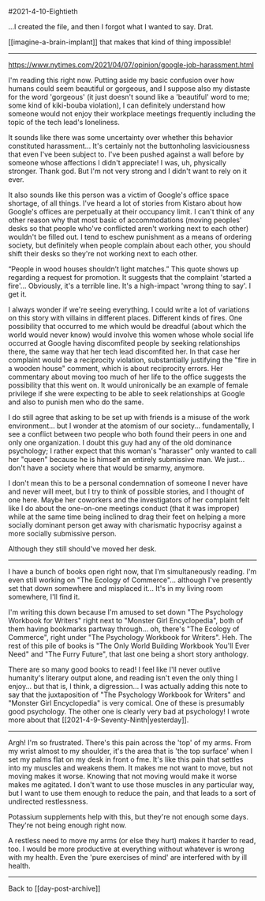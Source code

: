 #2021-4-10-Eightieth

...I created the file, and then I forgot what I wanted to say.  Drat.

[[imagine-a-brain-implant]] that makes that kind of thing impossible!

---
https://www.nytimes.com/2021/04/07/opinion/google-job-harassment.html

I'm reading this right now.  Putting aside my basic confusion over how humans could seem beautiful or gorgeous, and I suppose also my distaste for the word 'gorgeous' (it just doesn't sound like a 'beautiful' word to me; some kind of kiki-bouba violation), I can definitely understand how someone would not enjoy their workplace meetings frequently including the topic of the tech lead's loneliness.

It sounds like there was some uncertainty over whether this behavior constituted harassment...  It's certainly not the buttonholing lasviciousness that even I've been subject to.  I've been pushed against a wall before by someone whose affections I didn't appreciate!  I was, uh, physically stronger.  Thank god.  But I'm not very strong and I didn't want to rely on it ever.

It also sounds like this person was a victim of Google's office space shortage, of all things.  I've heard a lot of stories from Kistaro about how Google's offices are perpetually at their occupancy limit.  I can't think of any other reason why that most basic of accommodations (moving peoples' desks so that people who've conflicted aren't working next to each other) wouldn't be filled out.  I tend to eschew punishment as a means of ordering society, but definitely when people complain about each other, you should shift their desks so they're not working next to each other.

“People in wood houses shouldn’t light matches.”  This quote shows up regarding a request for promotion.  It suggests that the complaint 'started a fire'...  Obviously, it's a terrible line.  It's a high-impact 'wrong thing to say'.  I get it.

I always wonder if we're seeing everything.  I could write a lot of variations on this story with villains in different places.  Different kinds of fires.  One possibility that occurred to me which would be dreadful (about which the world would never know) would involve this women whose whole social life occurred at Google having discomfited people by seeking relationships there, the same way that her tech lead discomfited her.  In that case her complaint would be a reciprocity violation, substantially justifying the "fire in a wooden house" comment, which is about reciprocity errors.  Her commentary about moving too much of her life to the office suggests the possibility that this went on.  It would unironically be an example of female privilege if she were expecting to be able to seek relationships at Google and also to punish men who do the same.

I do still agree that asking to be set up with friends is a misuse of the work environment... but I wonder at the atomism of our society... fundamentally, I see a conflict between two people who both found their peers in one and only one organization.  I doubt this guy had any of the old dominance psychology; I rather expect that this woman's "harasser" only wanted to call her "queen" because he is himself an entirely submissive man.  We just... don't have a society where that would be smarmy, anymore.

I don't mean this to be a personal condemnation of someone I never have and never will meet, but I try to think of possible stories, and I thought of one here.  Maybe her coworkers and the investigators of her complaint felt like I do about the one-on-one meetings conduct (that it was improper) while at the same time being inclined to drag their feet on helping a more socially dominant person get away with charismatic hypocrisy against a more socially submissive person.

Although they still should've moved her desk.

---
I have a bunch of books open right now, that I'm simultaneously reading.  I'm even still working on "The Ecology of Commerce"... although I've presently set that down somewhere and misplaced it...  It's in my living room somewhere, I'll find it.

I'm writing this down because I'm amused to set down "The Psychology Workbook for Writers" right next to "Monster Girl Encyclopedia", both of them having bookmarks partway through... oh, there's "The Ecology of Commerce", right under "The Psychology Workbook for Writers".  Heh.  The rest of this pile of books is "The Only World Building Workbook You'll Ever Need" and "The Furry Future", that last one being a short story anthology.

There are so many good books to read!  I feel like I'll never outlive humanity's literary output alone, and reading isn't even the only thing I enjoy... but that is, I think, a digression...  I was actually adding this note to say that the juxtaposition of "The Psychology Workbook for Writers" and "Monster Girl Encyclopedia" is very comical.  One of these is presumably good psychology.  The other one is clearly very bad at psychology!  I wrote more about that [[2021-4-9-Seventy-Ninth|yesterday]].

---
Argh!  I'm so frustrated.  There's this pain across the 'top' of my arms.  From my wrist almost to my shoulder, it's the area that is 'the top surface' when I set my palms flat on my desk in front o fme.  It's like this pain that settles into my muscles and weakens them.  It makes me not want to move, but not moving makes it worse.  Knowing that not moving would make it worse makes me agitated.  I don't want to use those muscles in any particular way, but I want to use them enough to reduce the pain, and that leads to a sort of undirected restlessness.

Potassium supplements help with this, but they're not enough some days.  They're not being enough right now.

A restless need to move my arms (or else they hurt) makes it harder to read, too.  I would be more productive at everything without whatever is wrong with my health.  Even the 'pure exercises of mind' are interfered with by ill health.

---
Back to [[day-post-archive]]